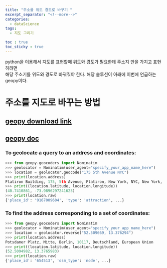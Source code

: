 ```yaml
---
title: "주소를 위도 경도로 바꾸기 "
excerpt_separator: "<!--more-->"
categories:
  - dataScience
tags:
  - 지도 그리기

toc : true
toc_sticky : true
---
```


python을 이용해서 지도를 표현할때 위도와 경도가 필요한데 주소지 만을 가지고 표현하려면     
해당 주소기를 위도와 경도로 바꿔줘야 한다. 해당 솔루션이 아래에 이번에 언급하는 geopy이다. 

# 주소를 지도로 바꾸는 방법
## [geopy download link](https://pypi.org/project/geopy/)
## [geopy doc](https://geopy.readthedocs.io/en/stable/)

### To geolocate a query to an address and coordinates:
``` python
>>> from geopy.geocoders import Nominatim
>>> geolocator = Nominatim(user_agent="specify_your_app_name_here")
>>> location = geolocator.geocode("175 5th Avenue NYC")
>>> print(location.address)
Flatiron Building, 175, 5th Avenue, Flatiron, New York, NYC, New York, ...
>>> print((location.latitude, location.longitude))
(40.7410861, -73.9896297241625)
>>> print(location.raw)
{'place_id': '9167009604', 'type': 'attraction', ...}
```

### To find the address corresponding to a set of coordinates:
```python
>>> from geopy.geocoders import Nominatim
>>> geolocator = Nominatim(user_agent="specify_your_app_name_here")
>>> location = geolocator.reverse("52.509669, 13.376294")
>>> print(location.address)
Potsdamer Platz, Mitte, Berlin, 10117, Deutschland, European Union
>>> print((location.latitude, location.longitude))
(52.5094982, 13.3765983)
>>> print(location.raw)
{'place_id': '654513', 'osm_type': 'node', ...}
```
